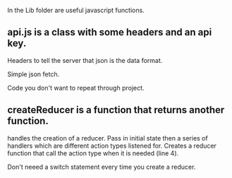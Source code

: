 In the Lib folder are useful javascript functions.


## api.js is a class with some headers and an api key.

Headers to tell the server that json is the data format.

Simple json fetch.  

Code you don't want to repeat through project.



## createReducer is a function that returns another function.

handles the creation of a reducer. Pass in initial state then a series of handlers which are different action types listened for. Creates a reducer function that call the action type when it is needed (line 4).

Don't neeed a switch statement every time you create a reducer.
